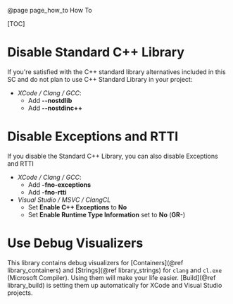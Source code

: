@page page_how_to How To

[TOC]

# Disable Standard C++ Library
If you're satisfied with the C++ standard library alternatives included in this SC and do not plan to use C++ Standard Library in your project:
- *XCode / Clang / GCC*: 
    - Add **--nostdlib**
    - Add **--nostdinc++**

# Disable Exceptions and RTTI
If you disable the Standard C++ Library, you can also disable Exceptions and RTTI
- *XCode / Clang / GCC*: 
    - Add **-fno-exceptions**
    - Add **-fno-rtti**
- *Visual Studio / MSVC / ClangCL*
    - Set **Enable C++ Exceptions** to **No**
    - Set **Enable Runtime Type Information** set to **No** (**GR-**)

# Use Debug Visualizers

This library contains debug visualizers for [Containers](@ref library_containers) and [Strings](@ref library_strings) for `clang` and `cl.exe` (Microsoft Compiler).
Using them will make your life easier.
[Build](@ref library_build) is setting them up automatically for XCode and Visual Studio projects.
